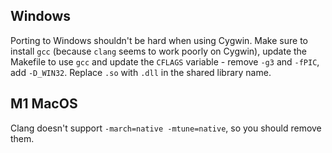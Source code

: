 
## Windows

Porting to Windows shouldn't be hard when using Cygwin. Make sure to install `gcc` (because `clang` seems to work poorly on Cygwin), update the Makefile to use `gcc` and update the `CFLAGS` variable - remove `-g3` and `-fPIC`, add `-D_WIN32`. Replace `.so` with `.dll` in the shared library name.

## M1 MacOS

Clang doesn't support `-march=native -mtune=native`, so you should remove them.
